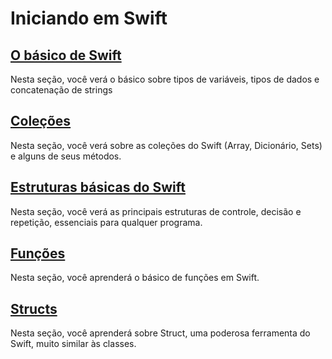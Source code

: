 # Iniciando em Swift

## [O básico de Swift](https://github.com/pedrolemoz/basiclearning/blob/master/Swift/BasicoSwift.md)

Nesta seção, você verá o básico sobre tipos de variáveis, tipos de dados e concatenação de strings

## [Coleções](https://github.com/pedrolemoz/basiclearning/blob/master/Swift/Colecoes.md)

Nesta seção, você verá sobre as coleções do Swift (Array, Dicionário, Sets) e alguns de seus métodos.

## [Estruturas básicas do Swift](https://github.com/pedrolemoz/basiclearning/blob/master/Swift/EstruturasSwift.md)

Nesta seção, você verá as principais estruturas de controle, decisão e repetição, essenciais para qualquer programa.

## [Funções](https://github.com/pedrolemoz/basiclearning/blob/master/Swift/Funcoes.md)

Nesta seção, você aprenderá o básico de funções em Swift.

## [Structs](https://github.com/pedrolemoz/basiclearning/blob/master/Swift/Structs.md)

Nesta seção, você aprenderá sobre Struct, uma poderosa ferramenta do Swift, muito similar às classes.
